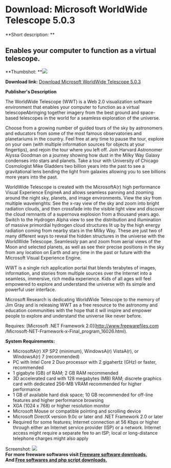 # Download: Microsoft WorldWide Telescope 5.0.3

**Short description: **

## Enables your computer to function as a virtual telescope.

  
**Thumbshot: **![](http://www.freewarefiles.com/screenshot/msftwwtelescope_md.jpg)   
  
**Download link:** [Download Microsoft WorldWide Telescope 5.0.3](http://freesoftwares.boysofts.com/Microsoft-WorldWide-Telescope_program_41720.html)  
  

**Publisher's Description**  
  

The WorldWide Telescope (WWT) is a Web 2.0 visualization software environment
that enables your computer to function as a virtual telescopeAbringing
together imagery from the best ground and space-based telescopes in the world
for a seamless exploration of the universe.

Choose from a growing number of guided tours of the sky by astronomers and
educators from some of the most famous observatories and planetariums in the
country. Feel free at any time to pause the tour, explore on your own (with
multiple information sources for objects at your fingertips), and rejoin the
tour where you left off. Join Harvard Astronomer Alyssa Goodman on a journey
showing how dust in the Milky Way Galaxy condenses into stars and planets.
Take a tour with University of Chicago Cosmologist Mike Gladders two billion
years into the past to see a gravitational lens bending the light from
galaxies allowing you to see billions more years into the past.

WorldWide Telescope is created with the MicrosoftA(r) high performance Visual
Experience EngineA and allows seamless panning and zooming around the night
sky, planets, and image environments. View the sky from multiple wavelenghts:
See the x-ray view of the sky and zoom into bright radiation clouds, and then
crossfade into the visible light view and discover the cloud remnants of a
supernova explosion from a thousand years ago. Switch to the Hydrogen Alpha
view to see the distribution and illumination of massive primordial hydrogen
cloud structures lit up by the high energy radiation coming from nearby stars
in the Milky Way. These are just two of many different ways to reveal the
hidden structures in the universe with the WorldWide Telescope. Seamlessly pan
and zoom from aerial views of the Moon and selected planets, as well as see
their precise positions in the sky from any location on Earth and any time in
the past or future with the Microsoft Visual Experience Engine.

WWT is a single rich application portal that blends terabytes of images,
information, and stories from multiple sources over the Internet into a
seamless, immersive, rich media experience. Kids of all ages will feel
empowered to explore and understand the universe with its simple and powerful
user interface.

Microsoft Research is dedicating WorldWide Telescope to the memory of Jim Gray
and is releasing WWT as a free resource to the astronomy and education
communities with the hope that it will inspire and empower people to explore
and understand the universe like never before.

Requires: [Microsoft .NET Framework 2.0](http://www.freewarefiles.com
/Microsoft-NET-Framework-x-Final_program_16026.html).

**System Requirements:**

  * MicrosoftA(r) XP SP2 (minimum), WindowsA(r) VistaA(r), or WindowsA(r) 7 (recommended) 
  * PC with Intel Core 2 Duo processor with 2 gigahertz (GHz) or faster, recommended 
  * 1 gigabyte (GB) of RAM; 2 GB RAM recommended 
  * 3D accelerated card with 128 megabytes (MB) RAM; discrete graphics card with dedicated 256-MB VRAM recommended for higher performance 
  * 1 GB of available hard disk space; 10 GB recommended for off-line features and higher performance browsing 
  * XGA (1024 x 768) or higher resolution monitor 
  * Microsoft Mouse or compatible pointing and scrolling device 
  * Microsoft DirectX version 9.0c or later and .NET Framework 2.0 or later 
  * Required for some features; Internet connection at 56 Kbps or higher through either an Internet service provider (ISP) or a network. Internet access might require a separate fee to an ISP; local or long-distance telephone charges might also apply 

  
  
Screenshot: ![](http://www.freewarefiles.com/screenshot/msftwwtelescope.jpg)  
**For more freeware softwares visit [Freeware software downloads.](http://freesoftwares.boysofts.com/)**   
**And [Free softwares and php script downloads.](http://www.boysofts.com/)**

